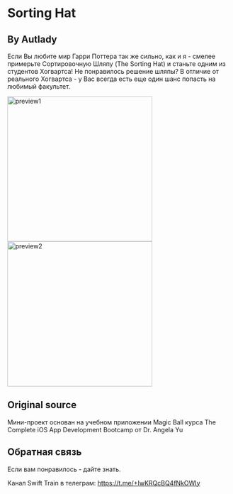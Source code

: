 # Sorting Hat

## By Autlady 

Если Вы любите мир Гарри Поттера так же сильно, как и я - смелее примерьте Сортировочную Шляпу (The Sorting Hat) и станьте одним из студентов Хогвартса! Не понравилось решение шляпы? В отличие от реального Хогвартса - у Вас всегда есть еще один шанс попасть на любимый факультет.

<img width="327" alt="preview1" src="https://user-images.githubusercontent.com/98653699/165071971-ceb2e12a-fd4e-4871-89d5-87ce35af0ede.png">

<img width="327" alt="preview2" src="https://user-images.githubusercontent.com/98653699/165072003-0ae1a168-1536-4a20-a7dc-36d7f8ba0570.png">


## Original source

Мини-проект основан на учебном приложении Magic Ball курса The Complete iOS App Development Bootcamp от Dr. Angela Yu 

## Обратная связь

Если вам понравилось - дайте знать. 

Канал Swift Train в телеграм: 
 https://t.me/+IwKRQcBQ4fNkOWIy
